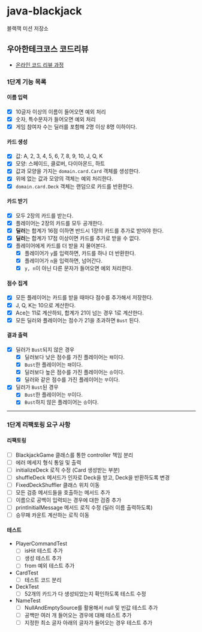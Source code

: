 # java-blackjack

블랙잭 미션 저장소

## 우아한테크코스 코드리뷰

- [온라인 코드 리뷰 과정](https://github.com/woowacourse/woowacourse-docs/blob/master/maincourse/README.md)

### 1단계 기능 목록

#### 이름 입력

- [x] 10글자 이상의 이름이 들어오면 예외 처리
- [x] 숫자, 특수문자가 들어오면 예외 처리
- [x] 게임 참여자 수는 딜러를 포함해 2명 이상 8명 이하이다.

#### 카드 생성

- [x] 값: A, 2, 3, 4, 5, 6, 7, 8, 9, 10, J, Q, K
- [x] 모양: 스페이드, 클로버, 다이아몬드, 하트
- [x] 값과 모양을 가지는 `domain.card.Card` 객체를 생성한다.
- [x] 위에 없는 값과 모양의 객체는 예외 처리한다.
- [x] `domain.card.Deck` 객체는 랜덤으로 카드를 반환한다.

#### 카드 받기

- [x] 모두 2장의 카드를 받는다.
- [x] 플레이어는 2장의 카드를 모두 공개한다.
- [x] **딜러**는 합계가 16점 이하면 반드시 1장의 카드를 추가로 받아야 한다.
- [x] **딜러**는 합계가 17점 이상이면 카드를 추가로 받을 수 없다.
- [x] 플레이어에게 카드를 더 받을 지 물어본다.
    - [x] 플레이어가 `y`를 입력하면, 카드를 하나 더 반환한다.
    - [x] 플레이어가 `n`을 입력하면, 넘어간다.
    - [x] `y, n`이 아닌 다른 문자가 들어오면 예외 처리한다.

#### 점수 집계

- [x] 모든 플레이어는 카드를 받을 때마다 점수를 추가해서 저장한다.
- [x] J, Q, K는 10으로 계산한다.
- [x] Ace는 11로 계산하되, 합계가 21이 넘는 경우 1로 계산한다.
- [x] 모든 딜러와 플레이어는 점수가 21을 초과하면 `Bust` 된다.

#### 결과 출력

- [x] 딜러가 `Bust`되지 않은 경우
    - [x] 딜러보다 낮은 점수를 가진 플레이어는 `패`이다.
    - [x] `Bust`한 플레이어는 `패`이다.
    - [x] 딜러보다 높은 점수를 가진 플레이어는 `승`이다.
    - [x] 딜러와 같은 점수를 가진 플레이어는 `무`이다.
- [x] 딜러가 `Bust`된 경우
    - [x] `Bust`한 플레이어는 `무`이다.
    - [x] `Bust`하지 않은 플레이어는 `승`이다.

---

### 1단계 리팩토링 요구 사항
#### 리팩토링
- [ ]  BlackjackGame 클래스를 통한 controller 책임 분리
- [ ]  에러 메세지 형식 통일 및 출력
- [ ]  initializeDeck 로직 수정 (Card 생성받는 부분)
- [ ]  shuffleDeck 메서드가 인자로 Deck을 받고, Deck을 반환하도록 변경
- [ ]  FixedDeckShuffler 클래스 위치 이동
- [ ]  모든 검증 메서드들을 호출하는 메서드 추가
- [ ]  이름으로 공백이 입력되는 경우에 대한 검증 추가
- [ ]  printInitialMessage 메서드 로직 수정 (딜러 이름 출력하도록)
- [ ]  승무패 카운트 계산하는 로직 이동

#### 테스트
- PlayerCommandTest
  - [ ]  isHit 테스트 추가
  - [ ]  생성 테스트 추가
  - [ ]  from 예외 테스트 추가
- CardTest
  - [ ]  테스트 코드 분리
- DeckTest
  - [ ]  52개의 카드가 다 생성되었는지 확인하도록 테스트 수정
- NameTest
  - [ ]  NullAndEmptySource를 활용해서 null 및 빈값 테스트 추가
  - [ ]  공백만 여러 개 들어오는 경우에 대해 테스트 추가
  - [ ]  지정한 최소 글자 아래의 글자가 들어오는 경우 테스트 추가
